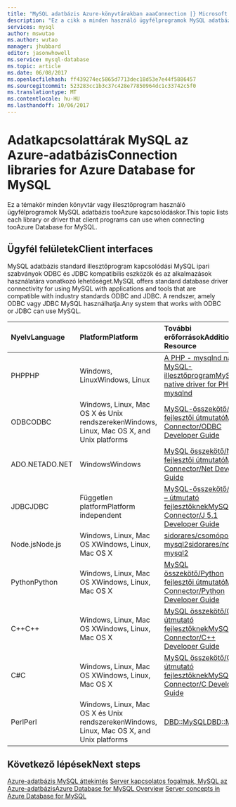 ```yaml
---
title: "MySQL adatbázis Azure-könyvtárakban aaaConnection |} Microsoft Docs"
description: "Ez a cikk a minden használó ügyfélprogramok MySQL adatbázis tooAzure kapcsolódáskor könyvtár vagy illesztőprogram listája."
services: mysql
author: mswutao
ms.author: wutao
manager: jhubbard
editor: jasonwhowell
ms.service: mysql-database
ms.topic: article
ms.date: 06/08/2017
ms.openlocfilehash: ff439274ec5865d7713dec18d53e7e44f5886457
ms.sourcegitcommit: 523283cc1b3c37c428e77850964dc1c33742c5f0
ms.translationtype: MT
ms.contentlocale: hu-HU
ms.lasthandoff: 10/06/2017
---
```

# <a name="connection-libraries-for-azure-database-for-mysql"></a><span data-ttu-id="45e7a-103">Adatkapcsolattárak MySQL az Azure-adatbázis</span><span class="sxs-lookup"><span data-stu-id="45e7a-103">Connection libraries for Azure Database for MySQL</span></span>
<span data-ttu-id="45e7a-104">Ez a témakör minden könyvtár vagy illesztőprogram használó ügyfélprogramok MySQL adatbázis tooAzure kapcsolódáskor.</span><span class="sxs-lookup"><span data-stu-id="45e7a-104">This topic lists each library or driver that client programs can use when connecting tooAzure Database for MySQL.</span></span>

## <a name="client-interfaces"></a><span data-ttu-id="45e7a-105">Ügyfél felületek</span><span class="sxs-lookup"><span data-stu-id="45e7a-105">Client interfaces</span></span>
<span data-ttu-id="45e7a-106">MySQL adatbázis standard illesztőprogram kapcsolódási MySQL ipari szabványok ODBC és JDBC kompatibilis eszközök és az alkalmazások használatára vonatkozó lehetőséget.</span><span class="sxs-lookup"><span data-stu-id="45e7a-106">MySQL offers standard database driver connectivity for using MySQL with applications and tools that are compatible with industry standards ODBC and JDBC.</span></span> <span data-ttu-id="45e7a-107">A rendszer, amely ODBC vagy JDBC MySQL használhatja.</span><span class="sxs-lookup"><span data-stu-id="45e7a-107">Any system that works with ODBC or JDBC can use MySQL.</span></span>

| <span data-ttu-id="45e7a-108">**Nyelv**</span><span class="sxs-lookup"><span data-stu-id="45e7a-108">**Language**</span></span> | <span data-ttu-id="45e7a-109">**Platform**</span><span class="sxs-lookup"><span data-stu-id="45e7a-109">**Platform**</span></span> | <span data-ttu-id="45e7a-110">**További erőforrások**</span><span class="sxs-lookup"><span data-stu-id="45e7a-110">**Additional Resource**</span></span> | <span data-ttu-id="45e7a-111">**Letöltés**</span><span class="sxs-lookup"><span data-stu-id="45e7a-111">**Download**</span></span> |
| :----------- | :------------| :-----------------------| :------------|
| <span data-ttu-id="45e7a-112">PHP</span><span class="sxs-lookup"><span data-stu-id="45e7a-112">PHP</span></span> | <span data-ttu-id="45e7a-113">Windows, Linux</span><span class="sxs-lookup"><span data-stu-id="45e7a-113">Windows, Linux</span></span> | [<span data-ttu-id="45e7a-114">A PHP - mysqlnd natív MySQL-illesztőprogram</span><span class="sxs-lookup"><span data-stu-id="45e7a-114">MySQL native driver for PHP - mysqlnd</span></span>](https://dev.mysql.com/downloads/connector/php-mysqlnd/) | [<span data-ttu-id="45e7a-115">Letöltés</span><span class="sxs-lookup"><span data-stu-id="45e7a-115">Download</span></span>](http://php.net/downloads.php) |
| <span data-ttu-id="45e7a-116">ODBC</span><span class="sxs-lookup"><span data-stu-id="45e7a-116">ODBC</span></span> | <span data-ttu-id="45e7a-117">Windows, Linux, Mac OS X és Unix rendszereken</span><span class="sxs-lookup"><span data-stu-id="45e7a-117">Windows, Linux, Mac OS X, and Unix platforms</span></span> | [<span data-ttu-id="45e7a-118">MySQL-összekötő/ODBC fejlesztői útmutató</span><span class="sxs-lookup"><span data-stu-id="45e7a-118">MySQL Connector/ODBC Developer Guide</span></span>](https://dev.mysql.com/doc/connector-odbc/en/) | [<span data-ttu-id="45e7a-119">Letöltés</span><span class="sxs-lookup"><span data-stu-id="45e7a-119">Download</span></span>](https://dev.mysql.com/downloads/connector/odbc/) |
| <span data-ttu-id="45e7a-120">ADO.NET</span><span class="sxs-lookup"><span data-stu-id="45e7a-120">ADO.NET</span></span> | <span data-ttu-id="45e7a-121">Windows</span><span class="sxs-lookup"><span data-stu-id="45e7a-121">Windows</span></span> | [<span data-ttu-id="45e7a-122">MySQL összekötő/Net fejlesztői útmutató</span><span class="sxs-lookup"><span data-stu-id="45e7a-122">MySQL Connector/Net Developer Guide</span></span>](https://dev.mysql.com/doc/connector-net/en/) | [<span data-ttu-id="45e7a-123">Letöltés</span><span class="sxs-lookup"><span data-stu-id="45e7a-123">Download</span></span>](https://dev.mysql.com/downloads/connector/net/) |
| <span data-ttu-id="45e7a-124">JDBC</span><span class="sxs-lookup"><span data-stu-id="45e7a-124">JDBC</span></span> | <span data-ttu-id="45e7a-125">Független platform</span><span class="sxs-lookup"><span data-stu-id="45e7a-125">Platform independent</span></span> | [<span data-ttu-id="45e7a-126">MySQL-összekötő/J 5.1 – útmutató fejlesztőknek</span><span class="sxs-lookup"><span data-stu-id="45e7a-126">MySQL Connector/J 5.1 Developer Guide</span></span>](https://dev.mysql.com/doc/connector-j/5.1/en/) | [<span data-ttu-id="45e7a-127">Letöltés</span><span class="sxs-lookup"><span data-stu-id="45e7a-127">Download</span></span>](https://dev.mysql.com/downloads/connector/j/) |
| <span data-ttu-id="45e7a-128">Node.js</span><span class="sxs-lookup"><span data-stu-id="45e7a-128">Node.js</span></span> | <span data-ttu-id="45e7a-129">Windows, Linux, Mac OS X</span><span class="sxs-lookup"><span data-stu-id="45e7a-129">Windows, Linux, Mac OS X</span></span> | [<span data-ttu-id="45e7a-130">sidorares/csomópont-mysql2</span><span class="sxs-lookup"><span data-stu-id="45e7a-130">sidorares/node-mysql2</span></span>](https://github.com/sidorares/node-mysql2/tree/master/documentation) | [<span data-ttu-id="45e7a-131">Letöltés</span><span class="sxs-lookup"><span data-stu-id="45e7a-131">Download</span></span>](https://github.com/sidorares/node-mysql2) |
| <span data-ttu-id="45e7a-132">Python</span><span class="sxs-lookup"><span data-stu-id="45e7a-132">Python</span></span> | <span data-ttu-id="45e7a-133">Windows, Linux, Mac OS X</span><span class="sxs-lookup"><span data-stu-id="45e7a-133">Windows, Linux, Mac OS X</span></span> | [<span data-ttu-id="45e7a-134">MySQL összekötő/Python fejlesztői útmutató</span><span class="sxs-lookup"><span data-stu-id="45e7a-134">MySQL Connector/Python Developer Guide</span></span>](https://dev.mysql.com/doc/connector-python/en/) | [<span data-ttu-id="45e7a-135">Letöltés</span><span class="sxs-lookup"><span data-stu-id="45e7a-135">Download</span></span>](https://dev.mysql.com/downloads/connector/python/) |
| <span data-ttu-id="45e7a-136">C++</span><span class="sxs-lookup"><span data-stu-id="45e7a-136">C++</span></span> | <span data-ttu-id="45e7a-137">Windows, Linux, Mac OS X</span><span class="sxs-lookup"><span data-stu-id="45e7a-137">Windows, Linux, Mac OS X</span></span> | [<span data-ttu-id="45e7a-138">MySQL összekötő/C++ – útmutató fejlesztőknek</span><span class="sxs-lookup"><span data-stu-id="45e7a-138">MySQL Connector/C++ Developer Guide</span></span>](https://dev.mysql.com/doc/connector-cpp/en/) | [<span data-ttu-id="45e7a-139">Letöltés</span><span class="sxs-lookup"><span data-stu-id="45e7a-139">Download</span></span>](https://dev.mysql.com/downloads/connector/python/) |
| <span data-ttu-id="45e7a-140">C#</span><span class="sxs-lookup"><span data-stu-id="45e7a-140">C</span></span> | <span data-ttu-id="45e7a-141">Windows, Linux, Mac OS X</span><span class="sxs-lookup"><span data-stu-id="45e7a-141">Windows, Linux, Mac OS X</span></span> | [<span data-ttu-id="45e7a-142">MySQL összekötő/C – útmutató fejlesztőknek</span><span class="sxs-lookup"><span data-stu-id="45e7a-142">MySQL Connector/C Developer Guide</span></span>](https://dev.mysql.com/doc/connector-c/en/) | [<span data-ttu-id="45e7a-143">Letöltés</span><span class="sxs-lookup"><span data-stu-id="45e7a-143">Download</span></span>](https://dev.mysql.com/downloads/connector/c/)
| <span data-ttu-id="45e7a-144">Perl</span><span class="sxs-lookup"><span data-stu-id="45e7a-144">Perl</span></span> | <span data-ttu-id="45e7a-145">Windows, Linux, Mac OS X és Unix rendszereken</span><span class="sxs-lookup"><span data-stu-id="45e7a-145">Windows, Linux, Mac OS X, and Unix platforms</span></span> | [<span data-ttu-id="45e7a-146">DBD::MySQL</span><span class="sxs-lookup"><span data-stu-id="45e7a-146">DBD::MySQL</span></span>](https://metacpan.org/pod/DBD::mysql) | [<span data-ttu-id="45e7a-147">Letöltés</span><span class="sxs-lookup"><span data-stu-id="45e7a-147">Download</span></span>](https://metacpan.org/pod/DBD::mysql) |


## <a name="next-steps"></a><span data-ttu-id="45e7a-148">Következő lépések</span><span class="sxs-lookup"><span data-stu-id="45e7a-148">Next steps</span></span>
<span data-ttu-id="45e7a-149">[Azure-adatbázis MySQL áttekintés](./overview.md)
[Server kapcsolatos fogalmak, MySQL az Azure-adatbázis](./concepts-servers.md)</span><span class="sxs-lookup"><span data-stu-id="45e7a-149">[Azure Database for MySQL Overview](./overview.md)
[Server concepts in Azure Database for MySQL](./concepts-servers.md)</span></span>
